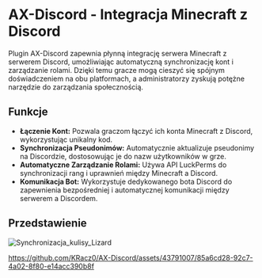 # AX-Discord - Integracja Minecraft z Discord

Plugin AX-Discord zapewnia płynną integrację serwera Minecraft z serwerem Discord, umożliwiając automatyczną synchronizację kont i zarządzanie rolami. Dzięki temu gracze mogą cieszyć się spójnym doświadczeniem na obu platformach, a administratorzy zyskują potężne narzędzie do zarządzania społecznością.

## Funkcje

- **Łączenie Kont:** Pozwala graczom łączyć ich konta Minecraft z Discord, wykorzystując unikalny kod.
- **Synchronizacja Pseudonimów:** Automatycznie aktualizuje pseudonimy na Discordzie, dostosowując je do nazw użytkowników w grze.
- **Automatyczne Zarządzanie Rolami:** Używa API LuckPerms do synchronizacji rang i uprawnień między Minecraft a Discord.
- **Komunikacja Bot:** Wykorzystuje dedykowanego bota Discord do zapewnienia bezpośredniej i automatycznej komunikacji między serwerem a Discordem.

## Przedstawienie
![Synchronizacja_kulisy_Lizard](https://github.com/KRacz0/AX-Discord/assets/43791007/89308a0e-8b25-4991-bf16-20ec9d424ac0)


https://github.com/KRacz0/AX-Discord/assets/43791007/85a6cd28-92c7-4a02-8f80-e14acc390b8f



